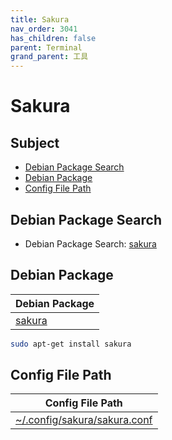 ```yaml
---
title: Sakura
nav_order: 3041
has_children: false
parent: Terminal
grand_parent: 工具
---
```



# Sakura


## Subject

* [Debian Package Search](#debian-package-search)
* [Debian Package](#debian-package)
* [Config File Path](#config-file-path)


## Debian Package Search

* Debian Package Search: [sakura](https://packages.debian.org/search?searchon=names&keywords=sakura)


## Debian Package

| Debian Package |
| --- |
| [sakura](https://packages.debian.org/stable/sakura) |

``` sh
sudo apt-get install sakura
```


## Config File Path

| Config File Path |
| --- |
| [~/.config/sakura/sakura.conf](https://github.com/samwhelp/debian-adjustment/blob/main/prototype/tool/konsole/asset/overlay/etc/skel/.config/sakura/sakura.conf) |
